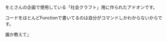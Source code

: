<p>をとさんの企画で使用している「社会クラフト」用に作られたアドオンです。</p>
<p>コードをほとんどFunctionで書いてるのは自分がコマンドしかわからないからです。</p>
<p>誰か教えて;;</p>
